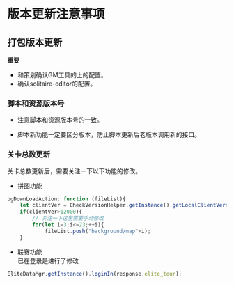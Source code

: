 # 版本更新注意事项

## 打包版本更新

**重要**
* 和策划确认GM工具的上的配置。
* 确认solitaire-editor的配置。

### 脚本和资源版本号

* 注意脚本和资源版本号的一致。

* 脚本新功能一定要区分版本，防止脚本更新后老版本调用新的接口。

### 关卡总数更新
关卡总数更新后，需要关注一下以下功能的修改。

* 拼图功能
```js
bgDownLoadAction: function (fileList){
    let clientVer = CheckVersionHelper.getInstance().getLocalClientVersion();
    if(clientVer>12000){
        // 关注一下这里需要手动修改
        for(let i=3;i<=23;++i){
            fileList.push("background/map"+i);
    }
```

* 联赛功能    
已在登录是进行了修改   

```js
EliteDataMgr.getInstance().loginIn(response.elite_tour);   
```

